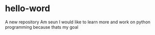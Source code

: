 # hello-word
A new repository
Am seun
I would like to learn more and work on python programming because thats my goal
